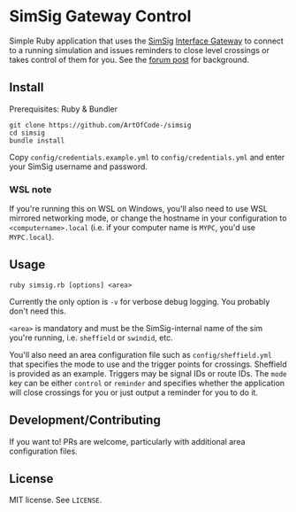# SimSig Gateway Control
Simple Ruby application that uses the [SimSig](https://simsig.co.uk/)
[Interface Gateway](https://www.simsig.co.uk/Wiki/Show?page=usertrack:interface_gateway) to connect to a running
simulation and issues reminders to close level crossings or takes control of them for you. See the
[forum post](https://www.simsig.co.uk/Forum/ThreadView/56269?postId=161283) for background.

## Install
Prerequisites: Ruby & Bundler

```
git clone https://github.com/ArtOfCode-/simsig
cd simsig
bundle install
```

Copy `config/credentials.example.yml` to `config/credentials.yml` and enter your SimSig username and password.

### WSL note
If you're running this on WSL on Windows, you'll also need to use WSL mirrored networking mode, or change the hostname
in your configuration to `<computername>.local` (i.e. if your computer name is `MYPC`, you'd use `MYPC.local`).

## Usage
```
ruby simsig.rb [options] <area>
```

Currently the only option is `-v` for verbose debug logging. You probably don't need this.

`<area>` is mandatory and must be the SimSig-internal name of the sim you're running, i.e. `sheffield` or `swindid`,
etc.

You'll also need an area configuration file such as `config/sheffield.yml` that specifies the mode to use and the
trigger points for crossings. Sheffield is provided as an example. Triggers may be signal IDs or route IDs. The `mode`
key can be either `control` or `reminder` and specifies whether the application will close crossings for you or just
output a reminder for you to do it.

## Development/Contributing
If you want to! PRs are welcome, particularly with additional area configuration files.

## License
MIT license. See `LICENSE`.

